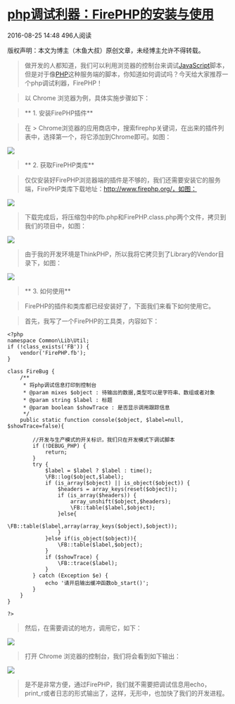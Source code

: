 # [php调试利器：FirePHP的安装与使用][0]

 2016-08-25 14:48  496人阅读  

版权声明：本文为博主（木鱼大叔）原创文章，未经博主允许不得转载。

> 做开发的人都知道，我们可以利用浏览器的控制台来调试[JavaScript][6]脚本，但是对于像[PHP][7]这种服务端的脚本，你知道如何调试吗？今天给大家推荐一个php调试利器，FirePHP！

> 以 Chrome 浏览器为例，具体实施步骤如下：

>** 1. 安装FirePHP插件**

> 在 > Chrome浏览器的应用商店中，搜索firephp关键词，在出来的插件列表中，选择第一个，将它添加到Chrome即可。如图：

![][8]

>** 2. 获取FirePHP类库**

> 仅仅安装好FirePHP浏览器端的插件是不够的，我们还需要安装它的服务端，FirePHP类库下载地址：http://www.firephp.org/，如图：

 

![][9]

> 下载完成后，将压缩包中的fb.php和FirePHP.class.php两个文件，拷贝到我们的项目中，如图：

 

![][10]

> 由于我的开发环境是ThinkPHP，所以我将它拷贝到了Library的Vendor目录下，如图：

 

![][11]

>** 3. 如何使用**

> FirePHP的插件和类库都已经安装好了，下面我们来看下如何使用它。

> 首先，我写了一个FirePHP的工具类，内容如下：



    <?php
    namespace Common\Lib\Util;
    if (!class_exists('FB')) {
        vendor('FirePHP.fb');
    }
    
    class FireBug {
        /**
         * 将php调试信息打印到控制台
         * @param mixes $object : 待输出的数据,类型可以是字符串、数组或者对象
         * @param string $label : 标题
         * @param boolean $showTrace : 是否显示调用跟踪信息
         */ 
        public static function console($object, $label=null, $showTrace=false){
            
            //开发与生产模式的开关标识，我们只在开发模式下调试脚本
            if (!DEBUG_PHP) {
                return;
            }
            try {
                $label = $label ? $label : time();
                \FB::log($object,$label);
                if (is_array($object) || is_object($object)) {
                    $headers = array_keys(reset($object));
                    if (is_array($headers)) {
                        array_unshift($object,$headers);
                        \FB::table($label,$object);
                    }else{
                        \FB::table($label,array(array_keys($object),$object));
                    }
                }else if(is_object($object)){
                    \FB::table($label,$object);
                }
                if ($showTrace) {
                    \FB::trace($label);
                }
            } catch (Exception $e) {
                echo '请开启输出缓冲函数ob_start()';
            }
        }
    }
    
    ?>

> 然后，在需要调试的地方，调用它，如下：

 

![][13]

> 打开 Chrome 浏览器的控制台，我们将会看到如下输出：

 

![][14]

> 是不是非常方便，通过FirePHP，我们就不需要把调试信息用echo，print_r或者日志的形式输出了，这样，无形中，也加快了我们的开发进程。

[0]: /tdcqfyl/article/details/52314470
[1]: http://www.csdn.net/tag/firephp
[6]: http://lib.csdn.net/base/javascript
[7]: http://lib.csdn.net/base/php
[8]: http://img.blog.csdn.net/20160825145505313
[9]: http://img.blog.csdn.net/20160825150024585
[10]: http://img.blog.csdn.net/20160825150433185
[11]: http://img.blog.csdn.net/20160825150751080
[12]: #
[13]: http://img.blog.csdn.net/20160825151423711
[14]: http://img.blog.csdn.net/20160825151816040
